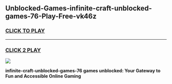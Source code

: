
## Unblocked-Games-infinite-craft-unblocked-games-76-Play-Free-vk46z
<h3>
<a href="https://premium76.site?title=infinite-craft-unblocked-games-76&ref=19M">CLICK TO PLAY</a></h3>
<hr>

<h3>
<a href="https://premium76.site?title=infinite-craft-unblocked-games-76&ref=19M">CLICK 2 PLAY</a>
  
</h3>

<a href="https://premium76.site?title=infinite-craft-unblocked-games-76&ref=19M"><img src="https://clearcache.store/games.png"></a>


**infinite-craft-unblocked-games-76 games unblocked: Your Gateway to Fun and Accessible Online Gaming**
